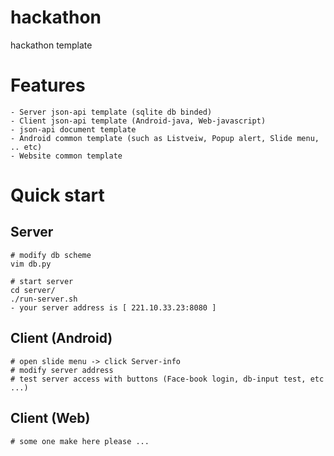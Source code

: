 # hackathon
hackathon template

# Features

    - Server json-api template (sqlite db binded)
    - Client json-api template (Android-java, Web-javascript)
    - json-api document template
    - Android common template (such as Listveiw, Popup alert, Slide menu, .. etc)
    - Website common template 
    
# Quick start

## Server
    
    # modify db scheme
    vim db.py
    
    # start server
    cd server/
    ./run-server.sh
    - your server address is [ 221.10.33.23:8080 ]
    
## Client (Android)
    # open slide menu -> click Server-info
    # modify server address 
    # test server access with buttons (Face-book login, db-input test, etc ...)
    
## Client (Web)

    # some one make here please ...
    
    
